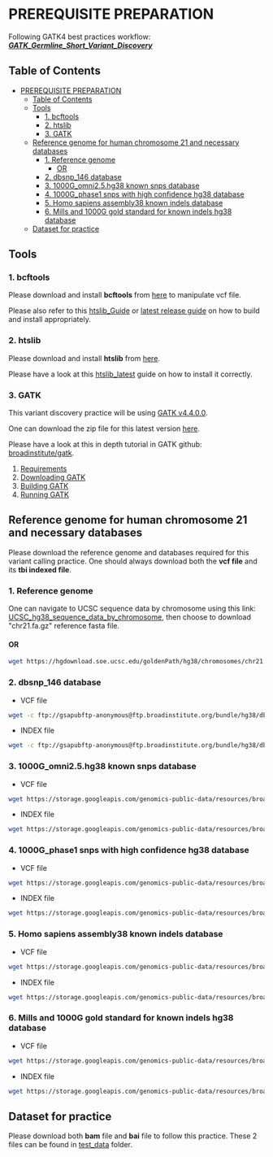 # PREREQUISITE PREPARATION

Following GATK4 best practices workflow: **_[GATK_Germline_Short_Variant_Discovery](https://gatk.broadinstitute.org/hc/en-us/articles/360035535932-Germline-short-variant-discovery-SNPs-Indels-)_**

## Table of Contents

- [PREREQUISITE PREPARATION](#prerequisite-preparation)
  - [Table of Contents](#table-of-contents)
  - [Tools](#tools)
    - [1. bcftools](#1-bcftools)
    - [2. htslib](#2-htslib)
    - [3. GATK](#3-gatk)
  - [Reference genome for human chromosome 21 and necessary databases](#reference-genome-for-human-chromosome-21-and-necessary-databases)
    - [1. Reference genome](#1-reference-genome)
      - [OR](#or)
    - [2. dbsnp\_146 database](#2-dbsnp_146-database)
    - [3. 1000G\_omni2.5.hg38 known snps database](#3-1000g_omni25hg38-known-snps-database)
    - [4. 1000G\_phase1 snps with high confidence hg38 database](#4-1000g_phase1-snps-with-high-confidence-hg38-database)
    - [5. Homo sapiens assembly38 known indels database](#5-homo-sapiens-assembly38-known-indels-database)
    - [6. Mills and 1000G gold standard for known indels hg38 database](#6-mills-and-1000g-gold-standard-for-known-indels-hg38-database)
  - [Dataset for practice](#dataset-for-practice)

## Tools

### 1. bcftools

Please download and install **bcftools** from [here](https://github.com/samtools/bcftools/releases/download/1.17/bcftools-1.17.tar.bz2) to manipulate vcf file.

Please also refer to this [htslib_Guide](http://www.htslib.org/download/) or [latest release guide](https://github.com/samtools/bcftools/releases/latest/) on how to build and install appropriately.

### 2. htslib

Please download and install **htslib** from [here](https://github.com/samtools/htslib/releases/download/1.17/htslib-1.17.tar.bz2).

Please have a look at this [htslib_latest](https://github.com/samtools/htslib/releases/tag/1.17) guide on how to install it correctly.

### 3. GATK

This variant discovery practice will be using [GATK v4.4.0.0](https://github.com/broadinstitute/gatk/releases).

One can download the zip file for this latest version [here](https://github.com/broadinstitute/gatk/releases/download/4.4.0.0/gatk-4.4.0.0.zip).

Please have a look at this in depth tutorial in GATK github: [broadinstitute/gatk](https://github.com/broadinstitute/gatk).

1. [Requirements](https://github.com/broadinstitute/gatk#requirements)
2. [Downloading GATK](https://github.com/broadinstitute/gatk#downloading)
3. [Building GATK](https://github.com/broadinstitute/gatk#building-gatk4)
4. [Running GATK](https://github.com/broadinstitute/gatk#running-gatk4)

## Reference genome for human chromosome 21 and necessary databases

Please download the reference genome and databases required for this variant calling practice. One should always download both the **vcf file** and its **tbi indexed file**.

### 1. Reference genome

One can navigate to UCSC sequence data by chromosome using this link: [UCSC_hg38_sequence_data_by_chromosome](https://hgdownload.soe.ucsc.edu/goldenPath/hg38/chromosomes/), then choose to download "chr21.fa.gz" reference fasta file.

#### OR

```bash
wget https://hgdownload.soe.ucsc.edu/goldenPath/hg38/chromosomes/chr21.fa.gz
```

### 2. dbsnp_146 database

- VCF file

```bash
wget -c ftp://gsapubftp-anonymous@ftp.broadinstitute.org/bundle/hg38/dbsnp_146.hg38.vcf.gz
```

- INDEX file

```bash
wget -c ftp://gsapubftp-anonymous@ftp.broadinstitute.org/bundle/hg38/dbsnp_146.hg38.vcf.gz.tbi
```

### 3. 1000G_omni2.5.hg38 known snps database

- VCF file

```bash
wget https://storage.googleapis.com/genomics-public-data/resources/broad/hg38/v0/1000G_omni2.5.hg38.vcf.gz
```

- INDEX file

```bash
wget https://storage.googleapis.com/genomics-public-data/resources/broad/hg38/v0/1000G_omni2.5.hg38.vcf.gz.tbi
```

### 4. 1000G_phase1 snps with high confidence hg38 database

- VCF file

```bash
wget https://storage.googleapis.com/genomics-public-data/resources/broad/hg38/v0/1000G_phase1.snps.high_confidence.hg38.vcf.gz
```

- INDEX file

```bash
wget https://storage.googleapis.com/genomics-public-data/resources/broad/hg38/v0/1000G_phase1.snps.high_confidence.hg38.vcf.gz.tbi
```

### 5. Homo sapiens assembly38 known indels database

- VCF file

```bash
wget https://storage.googleapis.com/genomics-public-data/resources/broad/hg38/v0/Homo_sapiens_assembly38.known_indels.vcf.gz
```

- INDEX file

```bash
wget https://storage.googleapis.com/genomics-public-data/resources/broad/hg38/v0/Homo_sapiens_assembly38.known_indels.vcf.gz.tbi
```

### 6. Mills and 1000G gold standard for known indels hg38 database

- VCF file

```bash
wget https://storage.googleapis.com/genomics-public-data/resources/broad/hg38/v0/Mills_and_1000G_gold_standard.indels.hg38.vcf.gz
```

- INDEX file

```bash
wget https://storage.googleapis.com/genomics-public-data/resources/broad/hg38/v0/Mills_and_1000G_gold_standard.indels.hg38.vcf.gz.tbi
```

## Dataset for practice

Please download both **bam** file and **bai** file to follow this practice.
These 2 files can be found in [test_data](./test_data/) folder.
